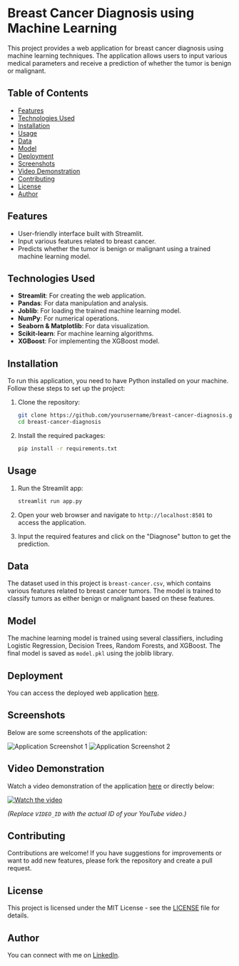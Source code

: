 # Breast Cancer Diagnosis using Machine Learning

This project provides a web application for breast cancer diagnosis using machine learning techniques. The application allows users to input various medical parameters and receive a prediction of whether the tumor is benign or malignant.

## Table of Contents
- [Features](#features)
- [Technologies Used](#technologies-used)
- [Installation](#installation)
- [Usage](#usage)
- [Data](#data)
- [Model](#model)
- [Deployment](#deployment)
- [Screenshots](#screenshots)
- [Video Demonstration](#video-demonstration)
- [Contributing](#contributing)
- [License](#license)
- [Author](#author)

## Features
- User-friendly interface built with Streamlit.
- Input various features related to breast cancer.
- Predicts whether the tumor is benign or malignant using a trained machine learning model.

## Technologies Used
- **Streamlit**: For creating the web application.
- **Pandas**: For data manipulation and analysis.
- **Joblib**: For loading the trained machine learning model.
- **NumPy**: For numerical operations.
- **Seaborn & Matplotlib**: For data visualization.
- **Scikit-learn**: For machine learning algorithms.
- **XGBoost**: For implementing the XGBoost model.

## Installation
To run this application, you need to have Python installed on your machine. Follow these steps to set up the project:

1. Clone the repository:
    ```bash
    git clone https://github.com/yourusername/breast-cancer-diagnosis.git
    cd breast-cancer-diagnosis
    ```

2. Install the required packages:
    ```bash
    pip install -r requirements.txt
    ```

## Usage
1. Run the Streamlit app:
    ```bash
    streamlit run app.py
    ```

2. Open your web browser and navigate to `http://localhost:8501` to access the application.

3. Input the required features and click on the "Diagnose" button to get the prediction.

## Data
The dataset used in this project is `breast-cancer.csv`, which contains various features related to breast cancer tumors. The model is trained to classify tumors as either benign or malignant based on these features.

## Model
The machine learning model is trained using several classifiers, including Logistic Regression, Decision Trees, Random Forests, and XGBoost. The final model is saved as `model.pkl` using the joblib library.

## Deployment
You can access the deployed web application [here](https://breast-cancer-prediction-model.streamlit.app/).

## Screenshots
Below are some screenshots of the application:

![Application Screenshot 1](https://github.com/user-attachments/assets/17ae0a22-c0d9-46dd-9083-10bcc564a857)
![Application Screenshot 2](https://github.com/user-attachments/assets/9f96452a-636f-486c-88ed-d7e3accf5f79)

## Video Demonstration
Watch a video demonstration of the application [here](https://www.youtube.com/watch?v=VIDEO_ID) or directly below:

[![Watch the video](https://img.youtube.com/vi/VIDEO_ID/0.jpg)](https://www.youtube.com/watch?v=VIDEO_ID)

*(Replace `VIDEO_ID` with the actual ID of your YouTube video.)*

## Contributing
Contributions are welcome! If you have suggestions for improvements or want to add new features, please fork the repository and create a pull request.

## License
This project is licensed under the MIT License - see the [LICENSE](LICENSE) file for details.

## Author
You can connect with me on [LinkedIn](https://www.linkedin.com/in/rufyda-rahma-96b656179/).
